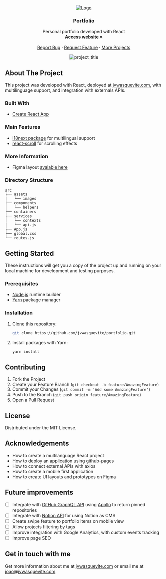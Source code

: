 <br />
<p align="center">
  <a href="https://github.com/jvwasquevite/portfolio">
    <img src="https://jvwasquevite.com/github/logo.png" alt="Logo">
  </a>

  <h3 align="center">Portfolio</h3>

  <p align="center">
    Personal portfolio developed with React
    <br />
    <a href="https://jvwasquevite.com/" target="_blank"><strong>Access website »</strong></a>
    <br />
    <br />
    <a href="https://github.com/jvwasquevite/portfolio/issues">Report Bug</a>
    ·
    <a href="https://github.com/jvwasquevite/portfolio/issues">Request Feature</a>
    ·
    <a href="https://github.com/jvwasquevite?tab=repositories">More Projects</a>
  </p>
</p>

<!-- made at screely.com, with: shadow on, plain regular window, no background, and 80x100px padding -->
<p align="center">
<img src="https://i.imgur.com/lClrmsg.png" alt="project_title">
</p>

## About The Project

This project was developed with React, deployed at [jvwasquevite.com](https://jvwasquevite.com/), with multilinguage support, and integration with externals APIs.

### Built With

* [Create React App](https://github.com/facebook/create-react-app)

### Main Features

* [i18next package](https://www.i18next.com/) for multilingual support
* [react-scroll](https://www.npmjs.com/package/react-scroll) for scrolling effects

### More Information

* Figma layout [avaiable here](https://www.figma.com/file/pMUBIGLHYHFXXrlWafPH3v/jvwasquevite)

### Directory Structure

```
src
├── assets
|   └── images
├── components
│   └── helpers
├── containers
├── services
│   └── contexts
|   └── api.js
├── App.js
├── global.css
└── routes.js
```


## Getting Started

These instructions will get you a copy of the project up and running on your local machine for development and testing purposes.

### Prerequisites

* [Node.js](https://nodejs.org/en/) runtime builder
* [Yarn](https://classic.yarnpkg.com/en/) package manager

### Installation

1. Clone this repository:
   ```sh
   git clone https://github.com/jvwasquevite/portfolio.git
   ```
2. Install packages with Yarn:
   ```sh
   yarn install
   ```

## Contributing

1. Fork the Project
2. Create your Feature Branch (`git checkout -b feature/AmazingFeature`)
3. Commit your Changes (`git commit -m 'Add some AmazingFeature'`)
4. Push to the Branch (`git push origin feature/AmazingFeature`)
5. Open a Pull Request

## License

Distributed under the MIT License.

## Acknowledgements

* How to create a multilanguage React project
* How to deploy an application using github-pages
* How to connect external APIs with axios
* How to create a mobile first application
* How to create UI layouts and prototypes on Figma

## Future improvements

- [ ] Integrate with [GitHub GraphQL API](https://docs.github.com/pt/graphql) using [Apollo](https://www.apollographql.com/) to return pinned repositories
- [ ] Integrate with [Notion API](https://developers.notion.com/) for using Notion as CMS
- [ ] Create swipe feature to portfolio items on mobile view
- [ ] Allow projects filtering by tags
- [ ] Improve integration with Google Analytics, with custom events tracking
- [ ] Improve page SEO 

## Get in touch with me

Get more information about me at [jvwasquevite.com](https://jvwasquevite.com/) or email me at [joao@jvwasquevite.com](mailto:joao@jvwasquevite.com).
